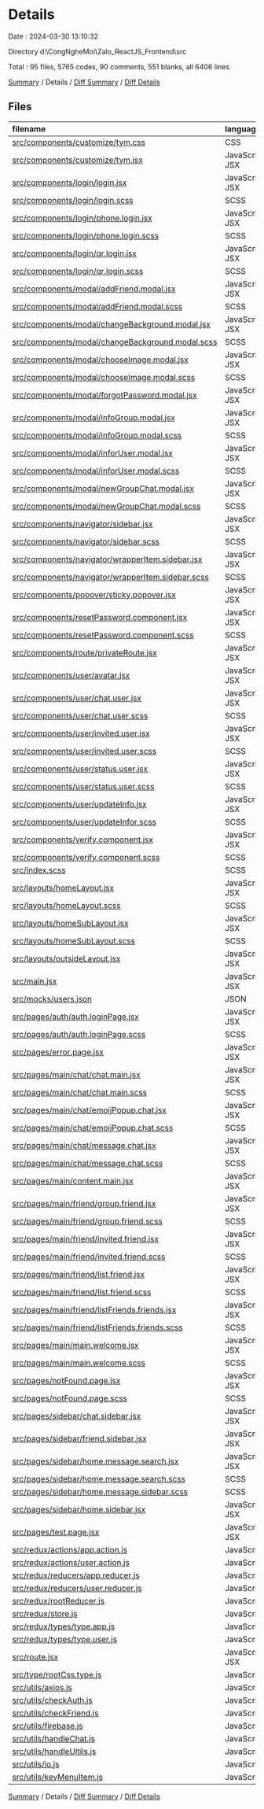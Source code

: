 # Details

Date : 2024-03-30 13:10:32

Directory d:\\CongNgheMoi\\Zalo_ReactJS_Frontend\\src

Total : 95 files,  5765 codes, 90 comments, 551 blanks, all 6406 lines

[Summary](results.md) / Details / [Diff Summary](diff.md) / [Diff Details](diff-details.md)

## Files
| filename | language | code | comment | blank | total |
| :--- | :--- | ---: | ---: | ---: | ---: |
| [src/components/customize/tym.css](/src/components/customize/tym.css) | CSS | 60 | 0 | 6 | 66 |
| [src/components/customize/tym.jsx](/src/components/customize/tym.jsx) | JavaScript JSX | 71 | 0 | 2 | 73 |
| [src/components/login/login.jsx](/src/components/login/login.jsx) | JavaScript JSX | 30 | 1 | 7 | 38 |
| [src/components/login/login.scss](/src/components/login/login.scss) | SCSS | 24 | 0 | 1 | 25 |
| [src/components/login/phone.login.jsx](/src/components/login/phone.login.jsx) | JavaScript JSX | 65 | 0 | 8 | 73 |
| [src/components/login/phone.login.scss](/src/components/login/phone.login.scss) | SCSS | 13 | 0 | 1 | 14 |
| [src/components/login/qr.login.jsx](/src/components/login/qr.login.jsx) | JavaScript JSX | 67 | 6 | 3 | 76 |
| [src/components/login/qr.login.scss](/src/components/login/qr.login.scss) | SCSS | 13 | 0 | 1 | 14 |
| [src/components/modal/addFriend.modal.jsx](/src/components/modal/addFriend.modal.jsx) | JavaScript JSX | 86 | 4 | 11 | 101 |
| [src/components/modal/addFriend.modal.scss](/src/components/modal/addFriend.modal.scss) | SCSS | 8 | 0 | 1 | 9 |
| [src/components/modal/changeBackground.modal.jsx](/src/components/modal/changeBackground.modal.jsx) | JavaScript JSX | 81 | 1 | 15 | 97 |
| [src/components/modal/changeBackground.modal.scss](/src/components/modal/changeBackground.modal.scss) | SCSS | 47 | 1 | 1 | 49 |
| [src/components/modal/chooseImage.modal.jsx](/src/components/modal/chooseImage.modal.jsx) | JavaScript JSX | 82 | 0 | 12 | 94 |
| [src/components/modal/chooseImage.modal.scss](/src/components/modal/chooseImage.modal.scss) | SCSS | 41 | 0 | 2 | 43 |
| [src/components/modal/forgotPassword.modal.jsx](/src/components/modal/forgotPassword.modal.jsx) | JavaScript JSX | 73 | 0 | 14 | 87 |
| [src/components/modal/infoGroup.modal.jsx](/src/components/modal/infoGroup.modal.jsx) | JavaScript JSX | 38 | 0 | 5 | 43 |
| [src/components/modal/infoGroup.modal.scss](/src/components/modal/infoGroup.modal.scss) | SCSS | 7 | 0 | 1 | 8 |
| [src/components/modal/inforUser.modal.jsx](/src/components/modal/inforUser.modal.jsx) | JavaScript JSX | 231 | 1 | 23 | 255 |
| [src/components/modal/inforUser.modal.scss](/src/components/modal/inforUser.modal.scss) | SCSS | 151 | 0 | 7 | 158 |
| [src/components/modal/newGroupChat.modal.jsx](/src/components/modal/newGroupChat.modal.jsx) | JavaScript JSX | 248 | 6 | 19 | 273 |
| [src/components/modal/newGroupChat.modal.scss](/src/components/modal/newGroupChat.modal.scss) | SCSS | 104 | 0 | 2 | 106 |
| [src/components/navigator/sidebar.jsx](/src/components/navigator/sidebar.jsx) | JavaScript JSX | 152 | 1 | 17 | 170 |
| [src/components/navigator/sidebar.scss](/src/components/navigator/sidebar.scss) | SCSS | 41 | 0 | 4 | 45 |
| [src/components/navigator/wrapperItem.sidebar.jsx](/src/components/navigator/wrapperItem.sidebar.jsx) | JavaScript JSX | 11 | 0 | 2 | 13 |
| [src/components/navigator/wrapperItem.sidebar.scss](/src/components/navigator/wrapperItem.sidebar.scss) | SCSS | 19 | 0 | 1 | 20 |
| [src/components/popover/sticky.popover.jsx](/src/components/popover/sticky.popover.jsx) | JavaScript JSX | 48 | 0 | 9 | 57 |
| [src/components/resetPassword.component.jsx](/src/components/resetPassword.component.jsx) | JavaScript JSX | 136 | 0 | 15 | 151 |
| [src/components/resetPassword.component.scss](/src/components/resetPassword.component.scss) | SCSS | 34 | 0 | 5 | 39 |
| [src/components/route/privateRoute.jsx](/src/components/route/privateRoute.jsx) | JavaScript JSX | 10 | 0 | 1 | 11 |
| [src/components/user/avatar.jsx](/src/components/user/avatar.jsx) | JavaScript JSX | 40 | 0 | 2 | 42 |
| [src/components/user/chat.user.jsx](/src/components/user/chat.user.jsx) | JavaScript JSX | 65 | 0 | 5 | 70 |
| [src/components/user/chat.user.scss](/src/components/user/chat.user.scss) | SCSS | 28 | 0 | 3 | 31 |
| [src/components/user/invited.user.jsx](/src/components/user/invited.user.jsx) | JavaScript JSX | 49 | 0 | 7 | 56 |
| [src/components/user/invited.user.scss](/src/components/user/invited.user.scss) | SCSS | 47 | 0 | 1 | 48 |
| [src/components/user/status.user.jsx](/src/components/user/status.user.jsx) | JavaScript JSX | 71 | 0 | 5 | 76 |
| [src/components/user/status.user.scss](/src/components/user/status.user.scss) | SCSS | 25 | 2 | 1 | 28 |
| [src/components/user/updateInfo.jsx](/src/components/user/updateInfo.jsx) | JavaScript JSX | 81 | 1 | 12 | 94 |
| [src/components/user/updateInfor.scss](/src/components/user/updateInfor.scss) | SCSS | 22 | 0 | 0 | 22 |
| [src/components/verify.component.jsx](/src/components/verify.component.jsx) | JavaScript JSX | 212 | 8 | 19 | 239 |
| [src/components/verify.component.scss](/src/components/verify.component.scss) | SCSS | 114 | 4 | 13 | 131 |
| [src/index.scss](/src/index.scss) | SCSS | 34 | 0 | 3 | 37 |
| [src/layouts/homeLayout.jsx](/src/layouts/homeLayout.jsx) | JavaScript JSX | 64 | 3 | 7 | 74 |
| [src/layouts/homeLayout.scss](/src/layouts/homeLayout.scss) | SCSS | 5 | 0 | 1 | 6 |
| [src/layouts/homeSubLayout.jsx](/src/layouts/homeSubLayout.jsx) | JavaScript JSX | 101 | 1 | 8 | 110 |
| [src/layouts/homeSubLayout.scss](/src/layouts/homeSubLayout.scss) | SCSS | 7 | 0 | 1 | 8 |
| [src/layouts/outsideLayout.jsx](/src/layouts/outsideLayout.jsx) | JavaScript JSX | 10 | 0 | 2 | 12 |
| [src/main.jsx](/src/main.jsx) | JavaScript JSX | 19 | 0 | 7 | 26 |
| [src/mocks/users.json](/src/mocks/users.json) | JSON | 19 | 0 | 0 | 19 |
| [src/pages/auth/auth.loginPage.jsx](/src/pages/auth/auth.loginPage.jsx) | JavaScript JSX | 45 | 1 | 7 | 53 |
| [src/pages/auth/auth.loginPage.scss](/src/pages/auth/auth.loginPage.scss) | SCSS | 36 | 2 | 4 | 42 |
| [src/pages/error.page.jsx](/src/pages/error.page.jsx) | JavaScript JSX | 30 | 0 | 4 | 34 |
| [src/pages/main/chat/chat.main.jsx](/src/pages/main/chat/chat.main.jsx) | JavaScript JSX | 542 | 16 | 57 | 615 |
| [src/pages/main/chat/chat.main.scss](/src/pages/main/chat/chat.main.scss) | SCSS | 321 | 7 | 8 | 336 |
| [src/pages/main/chat/emoijPopup.chat.jsx](/src/pages/main/chat/emoijPopup.chat.jsx) | JavaScript JSX | 94 | 0 | 10 | 104 |
| [src/pages/main/chat/emoijPopup.chat.scss](/src/pages/main/chat/emoijPopup.chat.scss) | SCSS | 21 | 5 | 1 | 27 |
| [src/pages/main/chat/message.chat.jsx](/src/pages/main/chat/message.chat.jsx) | JavaScript JSX | 214 | 1 | 19 | 234 |
| [src/pages/main/chat/message.chat.scss](/src/pages/main/chat/message.chat.scss) | SCSS | 138 | 0 | 4 | 142 |
| [src/pages/main/content.main.jsx](/src/pages/main/content.main.jsx) | JavaScript JSX | 73 | 0 | 8 | 81 |
| [src/pages/main/friend/group.friend.jsx](/src/pages/main/friend/group.friend.jsx) | JavaScript JSX | 15 | 0 | 2 | 17 |
| [src/pages/main/friend/group.friend.scss](/src/pages/main/friend/group.friend.scss) | SCSS | 4 | 0 | 1 | 5 |
| [src/pages/main/friend/invited.friend.jsx](/src/pages/main/friend/invited.friend.jsx) | JavaScript JSX | 64 | 0 | 10 | 74 |
| [src/pages/main/friend/invited.friend.scss](/src/pages/main/friend/invited.friend.scss) | SCSS | 41 | 0 | 2 | 43 |
| [src/pages/main/friend/list.friend.jsx](/src/pages/main/friend/list.friend.jsx) | JavaScript JSX | 47 | 0 | 6 | 53 |
| [src/pages/main/friend/list.friend.scss](/src/pages/main/friend/list.friend.scss) | SCSS | 21 | 0 | 1 | 22 |
| [src/pages/main/friend/listFriends.friends.jsx](/src/pages/main/friend/listFriends.friends.jsx) | JavaScript JSX | 32 | 0 | 3 | 35 |
| [src/pages/main/friend/listFriends.friends.scss](/src/pages/main/friend/listFriends.friends.scss) | SCSS | 12 | 0 | 1 | 13 |
| [src/pages/main/main.welcome.jsx](/src/pages/main/main.welcome.jsx) | JavaScript JSX | 85 | 3 | 5 | 93 |
| [src/pages/main/main.welcome.scss](/src/pages/main/main.welcome.scss) | SCSS | 96 | 0 | 1 | 97 |
| [src/pages/notFound.page.jsx](/src/pages/notFound.page.jsx) | JavaScript JSX | 21 | 0 | 2 | 23 |
| [src/pages/notFound.page.scss](/src/pages/notFound.page.scss) | SCSS | 8 | 0 | 2 | 10 |
| [src/pages/sidebar/chat.sidebar.jsx](/src/pages/sidebar/chat.sidebar.jsx) | JavaScript JSX | 62 | 0 | 5 | 67 |
| [src/pages/sidebar/friend.sidebar.jsx](/src/pages/sidebar/friend.sidebar.jsx) | JavaScript JSX | 62 | 0 | 9 | 71 |
| [src/pages/sidebar/home.message.search.jsx](/src/pages/sidebar/home.message.search.jsx) | JavaScript JSX | 62 | 0 | 7 | 69 |
| [src/pages/sidebar/home.message.search.scss](/src/pages/sidebar/home.message.search.scss) | SCSS | 54 | 1 | 2 | 57 |
| [src/pages/sidebar/home.message.sidebar.scss](/src/pages/sidebar/home.message.sidebar.scss) | SCSS | 8 | 0 | 1 | 9 |
| [src/pages/sidebar/home.sidebar.jsx](/src/pages/sidebar/home.sidebar.jsx) | JavaScript JSX | 27 | 0 | 4 | 31 |
| [src/pages/test.page.jsx](/src/pages/test.page.jsx) | JavaScript JSX | 72 | 1 | 6 | 79 |
| [src/redux/actions/app.action.js](/src/redux/actions/app.action.js) | JavaScript | 39 | 0 | 8 | 47 |
| [src/redux/actions/user.action.js](/src/redux/actions/user.action.js) | JavaScript | 20 | 0 | 2 | 22 |
| [src/redux/reducers/app.reducer.js](/src/redux/reducers/app.reducer.js) | JavaScript | 79 | 0 | 5 | 84 |
| [src/redux/reducers/user.reducer.js](/src/redux/reducers/user.reducer.js) | JavaScript | 34 | 0 | 6 | 40 |
| [src/redux/rootReducer.js](/src/redux/rootReducer.js) | JavaScript | 7 | 0 | 2 | 9 |
| [src/redux/store.js](/src/redux/store.js) | JavaScript | 15 | 0 | 4 | 19 |
| [src/redux/types/type.app.js](/src/redux/types/type.app.js) | JavaScript | 29 | 0 | 5 | 34 |
| [src/redux/types/type.user.js](/src/redux/types/type.user.js) | JavaScript | 31 | 0 | 2 | 33 |
| [src/route.jsx](/src/route.jsx) | JavaScript JSX | 64 | 1 | 6 | 71 |
| [src/type/rootCss.type.js](/src/type/rootCss.type.js) | JavaScript | 4 | 0 | 0 | 4 |
| [src/utils/axios.js](/src/utils/axios.js) | JavaScript | 23 | 8 | 9 | 40 |
| [src/utils/checkAuth.js](/src/utils/checkAuth.js) | JavaScript | 16 | 0 | 3 | 19 |
| [src/utils/checkFriend.js](/src/utils/checkFriend.js) | JavaScript | 9 | 0 | 2 | 11 |
| [src/utils/firebase.js](/src/utils/firebase.js) | JavaScript | 13 | 2 | 7 | 22 |
| [src/utils/handleChat.js](/src/utils/handleChat.js) | JavaScript | 12 | 0 | 2 | 14 |
| [src/utils/handleUltils.js](/src/utils/handleUltils.js) | JavaScript | 21 | 0 | 1 | 22 |
| [src/utils/io.js](/src/utils/io.js) | JavaScript | 24 | 2 | 2 | 28 |
| [src/utils/keyMenuItem.js](/src/utils/keyMenuItem.js) | JavaScript | 14 | 0 | 0 | 14 |

[Summary](results.md) / Details / [Diff Summary](diff.md) / [Diff Details](diff-details.md)